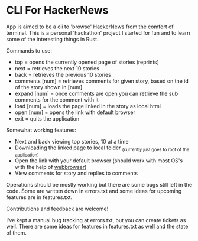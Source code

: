 # CLI For HackerNews

App is aimed to be a cli to 'browse' HackerNews from the comfort of terminal. This is a personal 'hackathon' project I started for fun and to learn some of the interesting things in Rust.

Commands to use:
- top = opens the currently opened page of stories (reprints)
- next = retrieves the next 10 stories
- back = retrieves the previous 10 stories
- comments [num] = retrieves comments for given story, based on the id of the story shown in [num]
- expand [num] = once comments are open you can retrieve the sub comments for the comment with it
- load [num] = loads the page linked in the story as local html
- open [num] = opens the link with default browser
- exit = quits the application

Somewhat working features:
- Next and back viewing top stories, 10 at a time
- Downloading the linked page to local folder <sub>(currently just goes to root of the application)</sub>
- Open the link with your default browser (should work with most OS's with the help of [webbrowser](https://crates.io/crates/webbrowser))
- View comments for story and replies to comments

Operations should be mostly working but there are some bugs still left in the code. Some are written down in errors.txt and some ideas for upcoming features are in features.txt.

Contributions and feedback are welcome!

I've kept a manual bug tracking at errors.txt, but you can create tickets as well. There are some ideas for features in features.txt as well and the state of them.
